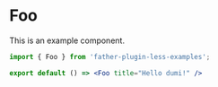 # Foo

This is an example component.

```jsx
import { Foo } from 'father-plugin-less-examples';

export default () => <Foo title="Hello dumi!" />
```
